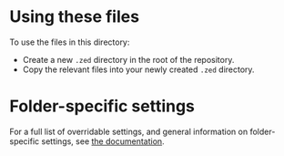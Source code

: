 # Using these files

To use the files in this directory:

- Create a new `.zed` directory in the root of the repository.
- Copy the relevant files into your newly created `.zed` directory.

# Folder-specific settings

For a full list of overridable settings, and general information on folder-specific settings, see [the documentation](https://zed.dev/docs/configuring-zed#settings-files).